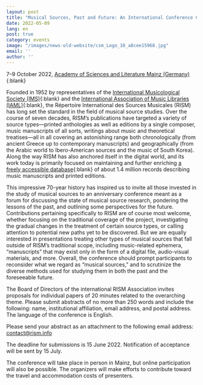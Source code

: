 ```yaml
---
layout: post
title: "Musical Sources, Past and Future: An International Conference Celebrating 70 Years of RISM"
date: 2022-05-09
lang: en
post: true
category: events
image: "/images/news-old-website/csm_Logo_10_a8cee15968.jpg"
email: ''
author: ''
---
```


7–9 October 2022, [Academy of Sciences and Literature Mainz (Germany)](https://www.adwmainz.de/en/home.html){:blank}

Founded in 1952 by representatives of the [International Musicological Society (IMS)](https://www.musicology.org/){:blank} and the [International Association of Music Libraries (IAML)](https://www.iaml.info/){:blank}, the Répertoire International des Sources Musicales (RISM) has long set the standard in the field of musical source studies. Over the course of seven decades, RISM’s publications have targeted a variety of source types—printed anthologies as well as editions by a single composer, music manuscripts of all sorts, writings about music and theoretical treatises—all in all covering an astonishing range both chronologically (from ancient Greece up to contemporary manuscripts) and geographically (from the Arabic world to Ibero-American sources and the music of South Korea). Along the way RISM has also anchored itself in the digital world, and its work today is primarily focused on maintaining and further enriching [a freely accessible database](https://opac.rism.info/index.php?id=4){:blank} of about 1.4 million records describing music manuscripts and printed editions.  

This impressive 70-year history has inspired us to invite all those invested in the study of musical sources to an anniversary conference meant as a forum for discussing the state of musical source research, pondering the lessons of the past, and outlining some perspectives for the future. Contributions pertaining specifically to RISM are of course most welcome, whether focusing on the traditional coverage of the project, investigating the gradual changes in the treatment of certain source types, or calling attention to potential new paths yet to be discovered. But we are equally interested in presentations treating other types of musical sources that fall outside of RISM’s traditional scope, including music-related ephemera, “manuscripts” that may exist only in the form of a digital file, audio-visual materials, and more. Overall, the conference should prompt participants to reconsider what we regard as “musical sources,” and to scrutinize the diverse methods used for studying them in both the past and the foreseeable future.  

The Board of Directors of the international RISM Association invites proposals for individual papers of 20 minutes related to the overarching theme. Please submit abstracts of no more than 250 words and include the following: name, institutional affiliation, email address, and postal address. The language of the conference is English.

Please send your abstract as an attachment to the following email address: [contact@rism.info](mailto:contact@rism.info)

The deadline for submissions is 15 June 2022. Notification of acceptance will be sent by 15 July.  

The conference will take place in person in Mainz, but online participation will also be possible. The organizers will make efforts to contribute toward the travel and accommodation costs of presenters.
